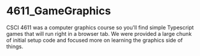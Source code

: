 # 4611_GameGraphics

CSCI 4611 was a computer graphics course so you'll find simple Typescript games that will run right in a browser tab. We were provided
a large chunk of initial setup code and focused more on learning the graphics side of things.


